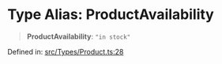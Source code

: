 # Type Alias: ProductAvailability

> **ProductAvailability**: `"in stock"`

Defined in: [src/Types/Product.ts:28](https://github.com/Fokusdotid/Baileys/blob/58a03b5a49cf326e1050515994499cb0bb76662f/src/Types/Product.ts#L28)
